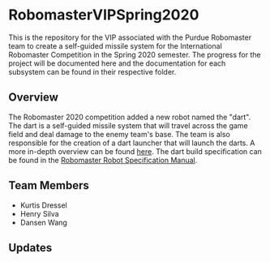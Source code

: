 # RobomasterVIPSpring2020

This is the repository for the VIP associated with the Purdue Robomaster team to create a self-guided missile system for the International Robomaster Competition in the Spring 2020 semester. The progress for the project will be documented here and the documentation for each subsystem can be found in their respective folder.

## Overview

The Robomaster 2020 competition added a new robot named the "dart". The dart is a self-guided missile system that will travel across the game field and deal damage to the enemy team's base. The team is also responsible for the creation of a dart launcher that will launch the darts. A more in-depth overview can be found [here](https://docs.google.com/presentation/d/1Q_qpdWloxJJ2q0ATfSRlsLZs0-6WAkRAROG2gjLVUHA/edit?usp=sharing). The dart build specification can be found in the [Robomaster Robot Specification Manual](http://rm-static.djicdn.com/documents/13194/b4177a18f71e31577802511685160062.pdf).

## Team Members

* Kurtis Dressel
* Henry Silva
* Dansen Wang

## Updates
